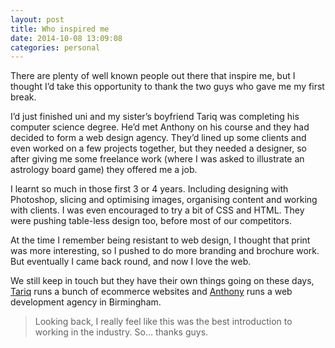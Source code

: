 ```yaml
---
layout: post 
title: Who inspired me
date: 2014-10-08 13:09:08
categories: personal
---
```


There are plenty of well known people out there that inspire me, but I thought I’d take this opportunity to thank the two guys who gave me my first break.

<!--more-->

I’d just finished uni and my sister’s boyfriend Tariq was completing his computer science degree. He’d met Anthony on his course and they had decided to form a web design agency. They’d lined up some clients and even worked on a few projects together, but they needed a designer, so after giving me some freelance work (where I was asked to illustrate an astrology board game) they offered me a job.

I learnt so much in those first 3 or 4 years. Including designing with Photoshop, slicing and optimising images, organising content and working with clients. I was even encouraged to try a bit of CSS and HTML. They were pushing table-less design too, before most of our competitors.

At the time I remember being resistant to web design, I thought that print was more interesting, so I pushed to do more branding and brochure work. But eventually I came back round, and now I love the web.

We still keep in touch but they have their own things going on these days, [Tariq][1] runs a bunch of ecommerce websites and [Anthony][2] runs a web development agency in Birmingham.

> Looking back, I really feel like this was the best introduction to working in the industry. So… thanks guys.

 [1]: http://www.discountfiresupplies.co.uk/
 [2]: http://www.ballyhoo.co.uk/